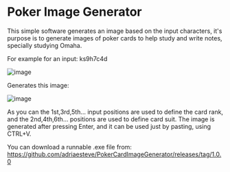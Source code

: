 
# Poker Image Generator

This simple software generates an image based on the input characters, it's purpose is to generate images of poker cards to help study and write notes, specially studying Omaha.

For example for an input: ks9h7c4d

![image](https://github.com/adriaesteve/PokerCardImageGenerator/assets/4983606/cd2db358-31be-4633-8ac8-c2f35b8408d6)


Generates this image:

![image](https://github.com/adriaesteve/PokerCardImageGenerator/assets/4983606/959dfa13-a8b0-4ebc-95bf-370dbbc9c117)

As you can the 1st,3rd,5th... input positions are used to define the card rank, and the 2nd,4th,6th... positions are used to define card suit.
The image is generated after pressing Enter, and it can be used just by pasting, using CTRL+V.

You can download a runnable .exe file from: https://github.com/adriaesteve/PokerCardImageGenerator/releases/tag/1.0.0

